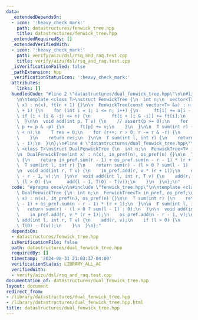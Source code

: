 ```yaml
---
data:
  _extendedDependsOn:
  - icon: ':heavy_check_mark:'
    path: datastructures/fenwick_tree.hpp
    title: datastructures/fenwick_tree.hpp
  _extendedRequiredBy: []
  _extendedVerifiedWith:
  - icon: ':heavy_check_mark:'
    path: verify/aizu/dsl/rsq_and_raq.test.cpp
    title: verify/aizu/dsl/rsq_and_raq.test.cpp
  _isVerificationFailed: false
  _pathExtension: hpp
  _verificationStatusIcon: ':heavy_check_mark:'
  attributes:
    links: []
  bundledCode: "#line 2 \"datastructures/dual_fenwick_tree.hpp\"\n\n#line 2 \"datastructures/fenwick_tree.hpp\"\
    \n\ntemplate <class T>\nstruct FenwickTree {\n  int n;\n  vector<T> ft;\n\n  FenwickTree(int\
    \ x) : n(x), ft(n + 1) {}\n\n  FenwickTree(const vector<T> &a) : n(sz(a)), ft(n\
    \ + 1) {\n    for (int i = 1; i <= n; i++) {\n      ft[i] += a[i - 1];\n     \
    \ if (i + (i & -i) <= n) {\n        ft[i + (i & -i)] += ft[i];\n      }\n    }\n\
    \  }\n\n  void add(int p, T v) {\n    // assert(p >= 0);\n    for (p++; p <= n;\
    \ p += p & -p) {\n      ft[p] += v;\n    }\n  }\n\n  T sum(int r) {\n    // assert(r\
    \ < n);\n    T res = 0;\n    for (r++; r > 0; r -= r & -r) {\n      res += ft[r];\n\
    \    }\n    return res;\n  }\n\n  T sum(int l, int r) {\n    return sum(r) - sum(l\
    \ - 1);\n  }\n};\n#line 4 \"datastructures/dual_fenwick_tree.hpp\"\n\ntemplate\
    \ <class T>\nstruct DualFenwickTree {\n  int n;\n  FenwickTree<T> in_pref, os_pref;\n\
    \n  DualFenwickTree(int x) : n(x), in_pref(n), os_pref(n) {}\n\n  T sum(int r)\
    \ {\n    return in_pref.sum(r - 1) + os_pref.sum(n - r - 1) * (r + 1);\n  }\n\n\
    \  T sum(int l, int r) {\n    return sum(r) - (l > 0 ? sum(l - 1) : 0);\n  }\n\
    \n  void add(int r, T v) {\n    in_pref.add(r, v * (r + 1));\n    os_pref.add(n\
    \ - r - 1, v);\n  }\n\n  void add(int l, int r, T v) {\n    add(r, v);\n    if\
    \ (l > 0) {\n      add(l - 1, T(0) - T(v));\n    }\n  }\n};\n"
  code: "#pragma once\n\n#include \"fenwick_tree.hpp\"\n\ntemplate <class T>\nstruct\
    \ DualFenwickTree {\n  int n;\n  FenwickTree<T> in_pref, os_pref;\n\n  DualFenwickTree(int\
    \ x) : n(x), in_pref(n), os_pref(n) {}\n\n  T sum(int r) {\n    return in_pref.sum(r\
    \ - 1) + os_pref.sum(n - r - 1) * (r + 1);\n  }\n\n  T sum(int l, int r) {\n \
    \   return sum(r) - (l > 0 ? sum(l - 1) : 0);\n  }\n\n  void add(int r, T v) {\n\
    \    in_pref.add(r, v * (r + 1));\n    os_pref.add(n - r - 1, v);\n  }\n\n  void\
    \ add(int l, int r, T v) {\n    add(r, v);\n    if (l > 0) {\n      add(l - 1,\
    \ T(0) - T(v));\n    }\n  }\n};"
  dependsOn:
  - datastructures/fenwick_tree.hpp
  isVerificationFile: false
  path: datastructures/dual_fenwick_tree.hpp
  requiredBy: []
  timestamp: '2024-08-31 21:03:37-04:00'
  verificationStatus: LIBRARY_ALL_AC
  verifiedWith:
  - verify/aizu/dsl/rsq_and_raq.test.cpp
documentation_of: datastructures/dual_fenwick_tree.hpp
layout: document
redirect_from:
- /library/datastructures/dual_fenwick_tree.hpp
- /library/datastructures/dual_fenwick_tree.hpp.html
title: datastructures/dual_fenwick_tree.hpp
---
```

